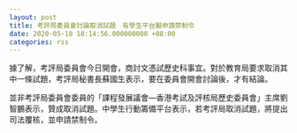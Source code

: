 ```yaml
---
layout: post
title: 考評局委員會討論取消試題　有學生平台擬申請禁制令
date: 2020-05-18 18:14:56.000000000 +08:00
categories: rss
---
```


據了解，考評局委員會今日開會，商討文憑試歷史科事宜。對於教育局要求取消其中一條試題，考評局秘書長蘇國生表示，要在委員會開會討論後，才有結論。

並非考評局委員會委員的「課程發展議會—香港考試及評核局歷史委員會」主席劉智鵬表示，贊成取消試題。中學生行動籌備平台表示，若考評局取消試題，將提出司法覆核，並申請禁制令。
